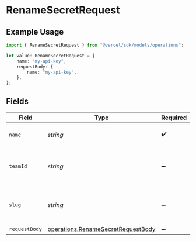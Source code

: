 # RenameSecretRequest

## Example Usage

```typescript
import { RenameSecretRequest } from "@vercel/sdk/models/operations";

let value: RenameSecretRequest = {
    name: "my-api-key",
    requestBody: {
        name: "my-api-key",
    },
};
```

## Fields

| Field                                                                                    | Type                                                                                     | Required                                                                                 | Description                                                                              | Example                                                                                  |
| ---------------------------------------------------------------------------------------- | ---------------------------------------------------------------------------------------- | ---------------------------------------------------------------------------------------- | ---------------------------------------------------------------------------------------- | ---------------------------------------------------------------------------------------- |
| `name`                                                                                   | *string*                                                                                 | :heavy_check_mark:                                                                       | The name of the secret.                                                                  | my-api-key                                                                               |
| `teamId`                                                                                 | *string*                                                                                 | :heavy_minus_sign:                                                                       | The Team identifier to perform the request on behalf of.                                 |                                                                                          |
| `slug`                                                                                   | *string*                                                                                 | :heavy_minus_sign:                                                                       | The Team slug to perform the request on behalf of.                                       |                                                                                          |
| `requestBody`                                                                            | [operations.RenameSecretRequestBody](../../models/operations/renamesecretrequestbody.md) | :heavy_minus_sign:                                                                       | N/A                                                                                      |                                                                                          |